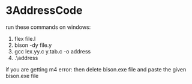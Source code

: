 # 3AddressCode

run these commands on windows:
1. flex file.l
2. bison -dy file.y
3. gcc lex.yy.c y.tab.c -o address
4. .\address

if you are getting m4 error:
then delete bison.exe file and paste the given bison.exe file
